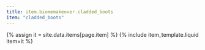 ```yaml
---
title: item.biomemakeover.cladded_boots
item: "cladded_boots"
---
```


{% assign it = site.data.items[page.item] %}
{% include item_template.liquid item=it %}

